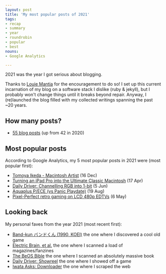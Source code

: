 ```yaml
---
layout: post
title: 'My most popular posts of 2021'
tags:
- recap
- summary
- year
- roundrobin
- popular
- best
nouns:
- Google Analytics

---
```


2021 was the year I got serious about blogging.

Thanks to [Louie Mantia](http://lmnt.me) for the encouragement to do so! I set up this current incarnation of my blog on a software stack I dislike (ruby & jekyll), but I probably won't change things until it breaks beyond repair. Anyway, I (re)launched the blog filled with my collected writings spanning the past ~20 years.

## How many posts?
- [55 blog posts](/search/?q=2021) (up from 42 in 2020)

## Most popular posts
According to Google Analytics, my 5 most popular posts in 2021 were (most popular first):
- [Tomoya Ikeda - Macintosh Artist](/2021/12/16/tomoya-ikeda-macintosh-artist/) (16 Dec) <!-- 5K -->
- [Turning an iPad Pro into the Ultimate Classic Macintosh](/2021/04/17/turning-an-ipad-pro-into-the-ultimate-classic-macintosh/) (17 Apr) <!-- 3K -->
- [Daily Driver: Channelling RGB into 1-bit](/2021/06/05/channelling-rgb-into-1bit/) (5 Jun) <!-- 3K -->
- [Aquaplus P/ECE (vs Panic Playdate)](/2021/08/19/aquaplus-piece-vs-panic-playdate/) (19 Aug) <!-- 3K -->
- [Pixel-Perfect retro gaming on LCD 480p EDTVs](/2021/05/06/pixel-perfect-retro-gaming-in-480p/) (6 May) <!-- 1K -->

## Looking back
My personal faves from the year 2021 (most recent first):
- [Band-kun バンドくん (1990, KOEI)](/2020/12/16/band-kun/) the one where I discovered a cool old game
- [Electric Brain, et al.](/2020/11/30/pc-engine-fanatics-console-mazine-electric-brain-games-amusement-pleasure/) the one where I scanned a load of magazines/fanzines
- [The BeOS Bible](/2020/11/11/the-beos-bible/) the one where I scanned an absolutely massive book
- [Daily Driver: Showreel](/2020/07/04/showreel/) the one where I showed off a game
- [Iwata Asks: Downloader](/2020/01/05/iwata-asks-downloader/) the one where I scraped the web
